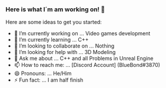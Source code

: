 ### Here is what I´m am working on! 👋


Here are some ideas to get you started:

- 🔭 I’m currently working on ... Video games development
- 🌱 I’m currently learning ... C++
- 👯 I’m looking to collaborate on ... Nothing
- 🤔 I’m looking for help with ... 3D Modeling
- 💬 Ask me about ... C++ and all Problems in Unreal Engine
- 📫 How to reach me: ... [Discord Account] (BlueBond#3870)
- 😄 Pronouns: ... He/Him
- ⚡ Fun fact: ... I am half finish
